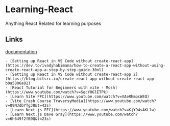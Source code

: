# Learning-React

Anything React Related for learning purposes

## Links    
<a name="https://react.dev/learn"></a>
[documentation](#https://react.dev/learn)
        
        
    - [Setting up React in VS Code without create-react-app](https://dev.to/ivadyhabimana/how-to-create-a-react-app-without-using-create-react-app-a-step-by-step-guide-30nl)
    - [Setting up React in VS Code without create-react-app 2](https://blog.bitsrc.io/create-react-app-without-create-react-app-b0a5806a92)
    - [React Tutorial for Beginners with vite - Mosh](https://www.youtube.com/watch?v=SqcY0GlETPk)
    - [Learn Vite FFC](https://www.youtube.com/watch?v=VAeRhmpcWEQ)
    - [Vite Crash Course TraversyMedia](https://www.youtube.com/watch?v=89NJdbYTgJ8&t=42s)
    - [Learn Next.js FFC](https://www.youtube.com/watch?v=KjY94sAKLlw)
    - [Learn Next.js Dave Gray](https://www.youtube.com/watch?v=6h649f2fB9Q&t=23s)
